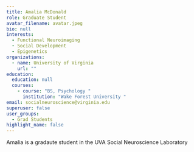 ```yaml
---
title: Amalia McDonald
role: Graduate Student
avatar_filename: avatar.jpeg
bio: null
interests:
  - Functional Neuroimaging
  - Social Development
  - Epigenetics
organizations:
  - name: University of Virginia
    url: ""
education:
  education: null
  courses:
    - course: "BS, Psychology "
      institution: "Wake Forest University "
email: socialneuroscience@virginia.edu
superuser: false
user_groups:
  - Grad Students
highlight_name: false
---
```


Amalia is a gradaute student in the UVA Social Neuroscience Laboratory
